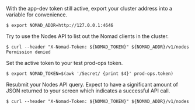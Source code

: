 With the app-dev token still active, export your cluster address into a variable
for convenience.

```shell
$ export NOMAD_ADDR=http://127.0.0.1:4646
```

Try to use the Nodes API to list out the Nomad clients in the cluster.

```shell
$ curl --header "X-Nomad-Token: ${NOMAD_TOKEN}" ${NOMAD_ADDR}/v1/nodes
Permission denied
```

Set the active token to your test prod-ops token.

```shell
$ export NOMAD_TOKEN=$(awk '/Secret/ {print $4}' prod-ops.token)
```

Resubmit your Nodes API query. Expect to have a significant amount of JSON
returned to your screen which indicates a successful API call.

```shell
$ curl --header "X-Nomad-Token: ${NOMAD_TOKEN}" ${NOMAD_ADDR}/v1/nodes
```
